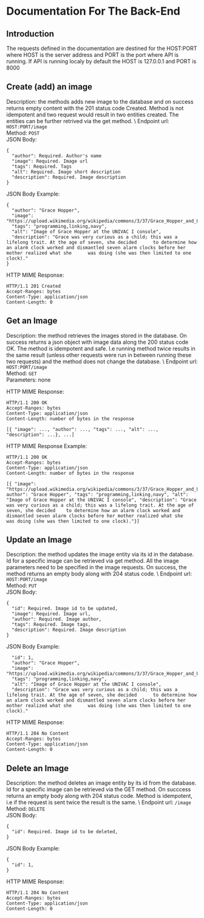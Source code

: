 # Documentation For The Back-End

## Introduction

The requests defined in the documentation are destined for the HOST:PORT where HOST is the server address and PORT is the port where API is running. If API is running localy by default the HOST is 127.0.0.1 and PORT is 8000

## Create (add) an image

Description: the methods adds new image to the database and on success returns empty content with the 201 status code Created. Method is not idempotent and two request would result in two entities created. The entities can be further retrived via the get method. \\
Endpoint url: ```HOST:PORT/image``` \
Method: ```POST``` \
JSON Body:
```
{
  "author": Required. Author's name
  "image": Required. Image url
  "tags": Required. Tags
  "alt": Required. Image short description
  "description": Required. Image description
}
```

JSON Body Example:
```
{
  "author": "Grace Hopper",
  "image": "https://upload.wikimedia.org/wikipedia/commons/3/37/Grace_Hopper_and_UNIVAC.jpg",
  "tags": "programming,linking,navy",
  "alt": "Image of Grace Hopper at the UNIVAC I console",
  "description": "Grace was very curious as a child; this was a lifelong trait. At the age of seven, she decided      to determine how an alarm clock worked and dismantled seven alarm clocks before her mother realized what she      was doing (she was then limited to one clock)."
}
```

HTTP MIME Response:
```
HTTP/1.1 201 Created
Accept-Ranges: bytes
Content-Type: application/json
Content-Length: 0
```
## Get an Image

Description: the method retrieves the images stored in the database. On success returns a json object with image data along the 200 status code OK. The method is idempotent and safe. I.e running method twice results in the same result  (unless other requests were run in between running these two requests) and the method does not change the database. \\
Endpoint url: ```HOST:PORT/image``` \
Method: ```GET``` \
Parameters: none

HTTP MIME Response:
```
HTTP/1.1 200 OK
Accept-Ranges: bytes
Content-Type: application/json
Content-Length: number of bytes in the response

[{ "image": ..., "author": ..., "tags": ..., "alt": ..., "description": ...}, ...]
```

HTTP MIME Response Example:
```
HTTP/1.1 200 OK
Accept-Ranges: bytes
Content-Type: application/json
Content-Length: number of bytes in the response

[{ "image": "https://upload.wikimedia.org/wikipedia/commons/3/37/Grace_Hopper_and_UNIVAC.jpg", author": "Grace Hopper", "tags": "programming,linking,navy", "alt": "Image of Grace Hopper at the UNIVAC I console", "description": "Grace was very curious as a child; this was a lifelong trait. At the age of seven, she decided    to determine how an alarm clock worked and dismantled seven alarm clocks before her mother realized what she      was doing (she was then limited to one clock)."}]
```

## Update an Image

Description: the method updates the image entity via its id in the database. Id for a specific image can be retrieved via get method. All the image parameters need to be specified in the image requests. On success, the method returns an empty body along with 204 status code. \\
Endpoint url: ```HOST:PORT/image``` \
Method: ```PUT``` \
JSON Body:
```
{
  "id": Required. Image id to be updated,
  "image": Required. Image url,
  "author": Required. Image author,
  "tags": Required. Image tags,
  "description": Required. Image description
}
```
JSON Body Example:
```
  "id": 1,
  "author": "Grace Hopper",
  "image": "https://upload.wikimedia.org/wikipedia/commons/3/37/Grace_Hopper_and_UNIVAC.jpg",
  "tags": "programming,linking,navy",
  "alt": "Image of Grace Hopper at the UNIVAC I console",
  "description": "Grace was very curious as a child; this was a lifelong trait. At the age of seven, she decided      to determine how an alarm clock worked and dismantled seven alarm clocks before her mother realized what she      was doing (she was then limited to one clock)."
```

HTTP MIME Response:
```
HTTP/1.1 204 No Content
Accept-Ranges: bytes
Content-Type: application/json
Content-Length: 0
```

## Delete an Image

Description: the method deletes an image entity by its id from the database. Id for a specific image can be retrieved via the GET method. On succcess returns an empty body along with 204 status code. Method is idempotent, i.e if the request is sent twice the result is the same. \\
Endpoint url: ```/image``` \
Method: ```DELETE``` \
JSON Body:
```
{
  "id": Required. Image id to be deleted,
}
```
JSON Body Example:
```
{
  "id": 1,
}
```

HTTP MIME Response:
```
HTTP/1.1 204 No Content
Accept-Ranges: bytes
Content-Type: application/json
Content-Length: 0
```
